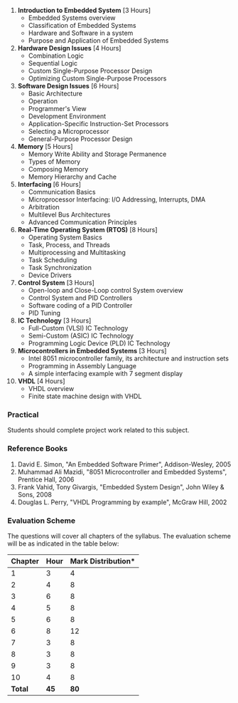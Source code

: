 1. **Introduction to Embedded System** [3 Hours]
    * Embedded Systems overview
    * Classification of Embedded Systems
    * Hardware and Software in a system
    * Purpose and Application of Embedded Systems
2. **Hardware Design Issues** [4 Hours]
    * Combination Logic
    * Sequential Logic
    * Custom Single-Purpose Processor Design
    * Optimizing Custom Single-Purpose Processors
3. **Software Design Issues** [6 Hours]
    * Basic Architecture
    * Operation
    * Programmer's View
    * Development Environment
    * Application-Specific Instruction-Set Processors
    * Selecting a Microprocessor
    * General-Purpose Processor Design
4. **Memory** [5 Hours]
    * Memory Write Ability and Storage Permanence
    * Types of Memory
    * Composing Memory
    * Memory Hierarchy and Cache
5. **Interfacing** [6 Hours]
    * Communication Basics
    * Microprocessor Interfacing: I/O Addressing, Interrupts, DMA
    * Arbitration
    * Multilevel Bus Architectures
    * Advanced Communication Principles
6. **Real-Time Operating System (RTOS)** [8 Hours]
    * Operating System Basics
    * Task, Process, and Threads
    * Multiprocessing and Multitasking
    * Task Scheduling
    * Task Synchronization
    * Device Drivers
7. **Control System** [3 Hours]
    * Open-loop and Close-Loop control System overview
    * Control System and PID Controllers
    * Software coding of a PID Controller
    * PID Tuning
8. **IC Technology** [3 Hours]
    * Full-Custom (VLSI) IC Technology
    * Semi-Custom (ASIC) IC Technology
    * Programming Logic Device (PLD) IC Technology
9. **Microcontrollers in Embedded Systems** [3 Hours]
    * Intel 8051 microcontroller family, its architecture and instruction sets
    * Programming in Assembly Language
    * A simple interfacing example with 7 segment display
10. **VHDL** [4 Hours]
    * VHDL overview
    * Finite state machine design with VHDL

### Practical

Students should complete project work related to this subject.

### Reference Books

1. David E. Simon, "An Embedded Software Primer", Addison-Wesley, 2005
2. Muhammad Ali Mazidi, "8051 Microcontroller and Embedded Systems", Prentice Hall, 2006
3. Frank Vahid, Tony Givargis, "Embedded System Design", John Wiley & Sons, 2008
4. Douglas L. Perry, "VHDL Programming by example", McGraw Hill, 2002

### Evaluation Scheme

The questions will cover all chapters of the syllabus. The evaluation scheme will be as indicated in the table below:

| Chapter   | Hour   | Mark Distribution* |
| --------- | ------ | ------------------ |
| 1         | 3      | 4                  |
| 2         | 4      | 8                  |
| 3         | 6      | 8                  |
| 4         | 5      | 8                  |
| 5         | 6      | 8                  |
| 6         | 8      | 12                 |
| 7         | 3      | 8                  |
| 8         | 3      | 8                  |
| 9         | 3      | 8                  |
| 10        | 4      | 8                  |
| **Total** | **45** | **80**             |

